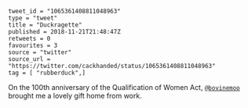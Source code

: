 ```
tweet_id = "1065361408811048963"
type = "tweet"
title = "Duckragette"
published = 2018-11-21T21:48:47Z
retweets = 0
favourites = 3
source = "twitter"
source_url = "https://twitter.com/cackhanded/status/1065361408811048963"
tag = [ "rubberduck",]
```

On the 100th anniversary of the Qualification of Women Act, [`@bovinemoo`](https://twitter.com/bovinemoo) brought me a lovely gift home from work.

<p class='image'><img src='http://mnf.m17s.net/2018/11/21/Dsjsi7kWsAEC9gZ.jpg' alt=''></p>

